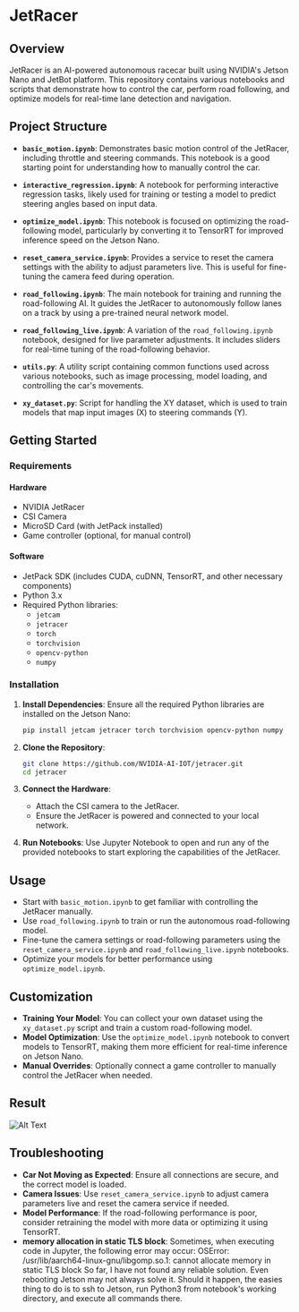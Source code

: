 # JetRacer


## Overview


JetRacer is an AI-powered autonomous racecar built using NVIDIA's Jetson Nano and JetBot platform. This repository contains various notebooks and scripts that demonstrate how to control the car, perform road following, and optimize models for real-time lane detection and navigation.


## Project Structure


- **`basic_motion.ipynb`**: Demonstrates basic motion control of the JetRacer, including throttle and steering commands. This notebook is a good starting point for understanding how to manually control the car.


- **`interactive_regression.ipynb`**: A notebook for performing interactive regression tasks, likely used for training or testing a model to predict steering angles based on input data.


- **`optimize_model.ipynb`**: This notebook is focused on optimizing the road-following model, particularly by converting it to TensorRT for improved inference speed on the Jetson Nano.


- **`reset_camera_service.ipynb`**: Provides a service to reset the camera settings with the ability to adjust parameters live. This is useful for fine-tuning the camera feed during operation.


- **`road_following.ipynb`**: The main notebook for training and running the road-following AI. It guides the JetRacer to autonomously follow lanes on a track by using a pre-trained neural network model.


- **`road_following_live.ipynb`**: A variation of the `road_following.ipynb` notebook, designed for live parameter adjustments. It includes sliders for real-time tuning of the road-following behavior.


- **`utils.py`**: A utility script containing common functions used across various notebooks, such as image processing, model loading, and controlling the car's movements.


- **`xy_dataset.py`**: Script for handling the XY dataset, which is used to train models that map input images (X) to steering commands (Y).


## Getting Started


### Requirements


#### Hardware
- NVIDIA JetRacer
- CSI Camera
- MicroSD Card (with JetPack installed)
- Game controller (optional, for manual control)


#### Software
- JetPack SDK (includes CUDA, cuDNN, TensorRT, and other necessary components)
- Python 3.x
- Required Python libraries:
  - `jetcam`
  - `jetracer`
  - `torch`
  - `torchvision`
  - `opencv-python`
  - `numpy`


### Installation


1. **Install Dependencies**: Ensure all the required Python libraries are installed on the Jetson Nano:


   ```bash
   pip install jetcam jetracer torch torchvision opencv-python numpy
   ```


2. **Clone the Repository**:


   ```bash
   git clone https://github.com/NVIDIA-AI-IOT/jetracer.git
   cd jetracer
   ```


3. **Connect the Hardware**:
   - Attach the CSI camera to the JetRacer.
   - Ensure the JetRacer is powered and connected to your local network.


4. **Run Notebooks**: Use Jupyter Notebook to open and run any of the provided notebooks to start exploring the capabilities of the JetRacer.


## Usage


- Start with `basic_motion.ipynb` to get familiar with controlling the JetRacer manually.
- Use `road_following.ipynb` to train or run the autonomous road-following model.
- Fine-tune the camera settings or road-following parameters using the `reset_camera_service.ipynb` and `road_following_live.ipynb` notebooks.
- Optimize your models for better performance using `optimize_model.ipynb`.


## Customization


- **Training Your Model**: You can collect your own dataset using the `xy_dataset.py` script and train a custom road-following model.
- **Model Optimization**: Use the `optimize_model.ipynb` notebook to convert models to TensorRT, making them more efficient for real-time inference on Jetson Nano.
- **Manual Overrides**: Optionally connect a game controller to manually control the JetRacer when needed.

## Result
![Alt Text](https://github.com/ManjunathNaidugari/Jetracer/blob/main/road_following/assets/3.gif)

## Troubleshooting 


- **Car Not Moving as Expected**: Ensure all connections are secure, and the correct model is loaded.
- **Camera Issues**: Use `reset_camera_service.ipynb` to adjust camera parameters live and reset the camera service if needed.
- **Model Performance**: If the road-following performance is poor, consider retraining the model with more data or optimizing it using TensorRT.
- **memory allocation in static TLS block**: Sometimes, when executing code in Jupyter, the following error may occur:
OSError: /usr/lib/aarch64-linux-gnu/libgomp.so.1: cannot allocate memory in static TLS block
So far, I have not found any reliable solution. Even rebooting Jetson may not always solve it. Should it happen, the easies thing to do is to ssh to Jetson, run Python3 from notebook's working directory, and execute all commands there.
